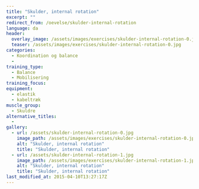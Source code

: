 ```yaml
---
title: "Skulder, internal rotation"
excerpt: ""
redirect_from: /oevelse/skulder-internal-rotation
language: da
header:
  overlay_image: /assets/images/exercises/skulder-internal-rotation-0.jpg
  teaser: /assets/images/exercises/skulder-internal-rotation-0.jpg
categories:
  - Koordination og balance
  - 
training_type: 
  - Balance
  - Mobilisering
training_focus: 
equipment:
  - elastik
  - kabeltræk
muscle_group:
  - Skuldre
alternative_titles:
  - 
gallery:
  - url: /assets/skulder-internal-rotation-0.jpg
    image_path: /assets/images/exercises/skulder-internal-rotation-0.jpg
    alt: "Skulder, internal rotation"
    title: "Skulder, internal rotation"
  - url: /assets/skulder-internal-rotation-1.jpg
    image_path: /assets/images/exercises/skulder-internal-rotation-1.jpg
    alt: "Skulder, internal rotation"
    title: "Skulder, internal rotation"
last_modified_at: 2015-04-10T13:27:17Z
---
```



